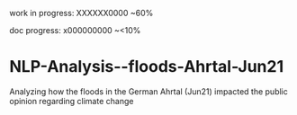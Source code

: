 work in progress:
XXXXXX0000 ~60%

doc progress:
x000000000 ~<10%
# NLP-Analysis--floods-Ahrtal-Jun21
Analyzing how the floods in the German Ahrtal (Jun21) impacted the public opinion regarding climate change
